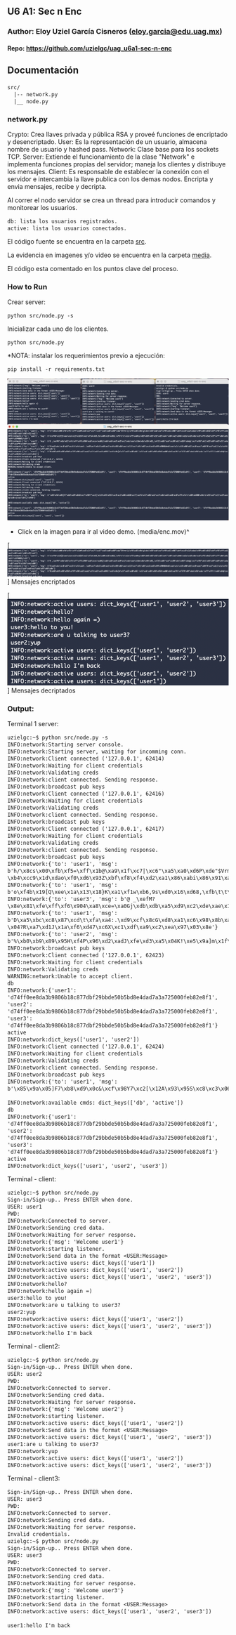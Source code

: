 ## U6 A1: Sec n Enc

### Author: Eloy Uziel García Cisneros (eloy.garcia@edu.uag.mx)
#### Repo: https://github.com/uzielgc/uag_u6a1-sec-n-enc

## Documentación

```
src/
  |-- network.py
  |__ node.py

```

### network.py

Crypto: Crea llaves privada y pública RSA y proveé funciones de encriptado y desencriptado.
User:  Es la representación de un usuario, almacena nombre de usuario y hashed pass.
Network: Clase base para los sockets TCP.
Server: Extiende el funcionamiento de la clase "Network" e implementa funciones propias del servidor; maneja los clientes y distribuye los mensajes.
Client: Es responsable de establecer la conexión con el servidor e intercambia la llave publica con los demas nodos. Encripta y envia mensajes, recibe y decripta.

Al correr el nodo servidor se crea un thread para introducir comandos y monitorear los usuarios.

```
db: lista los usuarios registrados.
active: lista los usuarios conectados.
```

El código fuente se encuentra en la carpeta [src](src).

La evidencia en imagenes y/o video se encuentra en la carpeta [media](media).

El código esta comentado en los puntos clave del proceso.

### How to Run

Crear server:
```
python src/node.py -s
```

Inicializar cada uno de los clientes.
```
python src/node.py
```

*NOTA: instalar los requerimientos previo a ejecución:
```
pip install -r requirements.txt
```


[![](media/enc.png)](media/enc.mov "Video Demo")

* Click en la imagen para ir al video demo. (media/enc.mov)^


[![](media/enc-001.png)]
Mensajes encriptados 

[![](media/enc-002.png)]
Mensajes decriptados 

### Output:

Terminal 1 server:
```
uzielgc:~$ python src/node.py -s
INFO:network:Starting server console.
INFO:network:Starting server, waiting for incomming conn.
INFO:network:Client connected ('127.0.0.1', 62414)
INFO:network:Waiting for client credentials
INFO:network:Validating creds
INFO:network:client connected. Sending response.
INFO:network:broadcast pub keys
INFO:network:Client connected ('127.0.0.1', 62416)
INFO:network:Waiting for client credentials
INFO:network:Validating creds
INFO:network:client connected. Sending response.
INFO:network:broadcast pub keys
INFO:network:Client connected ('127.0.0.1', 62417)
INFO:network:Waiting for client credentials
INFO:network:Validating creds
INFO:network:client connected. Sending response.
INFO:network:broadcast pub keys
INFO:network:{'to': 'user1', 'msg': b'h/\x8cs\x00\xfb\xf5=\xff\x1b@\xa9\x1f\xc7|\xc6"\xa5\xa0\xd6P\xde"$Vrm=iy\xf6\xd5\x9b!g\xbc\x95\xeb\xe7\xf0\xd1\x08?\xb4\xcc9\x1d\xdao\xf0\xd6\x93Z\xbf\xf8\xf4\xd2\xa1\x86\xabi\x86\x91\xa2'}
INFO:network:{'to': 'user1', 'msg': b'o\xf4b\x19[Q\xee\x1a\x13\x18}K\xa1\xf1w\xb6,9s\xd0\x16\xd68,\xfb\t\t\x1e\xf5\xe0vy\x89\xb6\x83\x92\xd5\xe4|\x84\xe3\xb0x\xd2a\xc8\x8e\xc6\xf6\x9eZ\x97\x7f\x0e\x81\xbfr\x9f%0@Ey\x9f'}
INFO:network:{'to': 'user3', 'msg': b'@ _\xefM?\x8e\x81\xfe\xff\xf6\x904\xa8\xce=\xa0Gj\xdb\xdb\xa5\xd9\xc2\xde\xae\x16w\x8e\x9b\x02_\xf2G\xd0/\xaf\xc0R\xb1\x86f\xbdgL\xcf\xf07\xb1\x85\x0f\xd9\x91\xda)\x87\xaa*9\x146f\xea\x00'}
INFO:network:{'to': 'user1', 'msg': b'D\xa5\xbc\xc8\x87\xcd\t\xfa\xa4:.\xd9\xcf\x8cG\xd8\xa1\xc6\x98\x8b\xac\x12S\xcf\x9c\x01\xcd\xe8\x99\x90N8#mn&\xae\x1c\x18\x00\x81\xc0\xae?\x04?R\xa7\xd1J\x1a\xf6\xd47\xc6X\xc1\xdf\xa9\xc2\xea\x97\x03\x8e'}
INFO:network:{'to': 'user2', 'msg': b'%\xb0\xb9\x89\x95H\xf4P\x96\xd2\xadJ\xfe\xd3\xa5\x04K!\xe5\x9a]m\x1f\xd2\xd0\x02.\x13\xdc\x84\x98\x95A\xa0&\xbd\xa7Hi\xf3f#\x0f\xba\x9b\xda:\xff\xf4\\\xd6\xb8p\xc8\xd2\xd8}Rk\xdfo\xb3\x0e['}
INFO:network:broadcast pub keys
INFO:network:Client connected ('127.0.0.1', 62423)
INFO:network:Waiting for client credentials
INFO:network:Validating creds
WARNING:network:Unable to accept client.
db
INFO:network:{'user1': 'd74ff0ee8da3b9806b18c877dbf29bbde50b5bd8e4dad7a3a725000feb82e8f1', 'user2': 'd74ff0ee8da3b9806b18c877dbf29bbde50b5bd8e4dad7a3a725000feb82e8f1', 'user3': 'd74ff0ee8da3b9806b18c877dbf29bbde50b5bd8e4dad7a3a725000feb82e8f1'}
active
INFO:network:dict_keys(['user1', 'user2'])
INFO:network:Client connected ('127.0.0.1', 62424)
INFO:network:Waiting for client credentials
INFO:network:Validating creds
INFO:network:client connected. Sending response.
INFO:network:broadcast pub keys
INFO:network:{'to': 'user1', 'msg': b'\x85\x9a\x05]F7\xb8\xd9\x0c&\xcf\x98Y7\xc2[\x12A\x93\x95S\xc8\xc3\x06\xb6%\xc7{\xe7b\xf2\x0b\xe2\xc4\x8e\xe6\xe0\xc0\xf9\xfa\t\x80\xb80&\x9e!s\x95\xd7\x11\xc0\xacdq\xdb~q\xac\xbf[}\x958'}

INFO:network:available cmds: dict_keys(['db', 'active'])
db
INFO:network:{'user1': 'd74ff0ee8da3b9806b18c877dbf29bbde50b5bd8e4dad7a3a725000feb82e8f1', 'user2': 'd74ff0ee8da3b9806b18c877dbf29bbde50b5bd8e4dad7a3a725000feb82e8f1', 'user3': 'd74ff0ee8da3b9806b18c877dbf29bbde50b5bd8e4dad7a3a725000feb82e8f1'}
active
INFO:network:dict_keys(['user1', 'user2', 'user3'])
```

Terminal - client:
```
uzielgc:~$ python src/node.py
Sign-in/Sign-up.. Press ENTER when done.
USER: user1
PWD: 
INFO:network:Connected to server.
INFO:network:Sending cred data.
INFO:network:Waiting for server response.
INFO:network:{'msg': 'Welcome user1'}
INFO:network:starting listener.
INFO:network:Send data in the format <USER:Message>
INFO:network:active users: dict_keys(['user1'])
INFO:network:active users: dict_keys(['user1', 'user2'])
INFO:network:active users: dict_keys(['user1', 'user2', 'user3'])
INFO:network:hello?
INFO:network:hello again =)
user3:hello to you!
INFO:network:are u talking to user3?
user2:yup
INFO:network:active users: dict_keys(['user1', 'user2'])
INFO:network:active users: dict_keys(['user1', 'user2', 'user3'])
INFO:network:hello I'm back
```

Terminal - client2:
```
uzielgc:~$ python src/node.py
Sign-in/Sign-up.. Press ENTER when done.
USER: user2
PWD: 
INFO:network:Connected to server.
INFO:network:Sending cred data.
INFO:network:Waiting for server response.
INFO:network:{'msg': 'Welcome user2'}
INFO:network:starting listener.
INFO:network:active users: dict_keys(['user1', 'user2'])
INFO:network:Send data in the format <USER:Message>
INFO:network:active users: dict_keys(['user1', 'user2', 'user3'])
user1:are u talking to user3?
INFO:network:yup
INFO:network:active users: dict_keys(['user1', 'user2'])
INFO:network:active users: dict_keys(['user1', 'user2', 'user3'])
```

Terminal - client3:
```
Sign-in/Sign-up.. Press ENTER when done.
USER: user3
PWD: 
INFO:network:Connected to server.
INFO:network:Sending cred data.
INFO:network:Waiting for server response.
Invalid credentials.
uzielgc:~$ python src/node.py
Sign-in/Sign-up.. Press ENTER when done.
USER: user3
PWD: 
INFO:network:Connected to server.
INFO:network:Sending cred data.
INFO:network:Waiting for server response.
INFO:network:{'msg': 'Welcome user3'}
INFO:network:starting listener.
INFO:network:Send data in the format <USER:Message>
INFO:network:active users: dict_keys(['user1', 'user2', 'user3'])

user1:hello I'm back
```